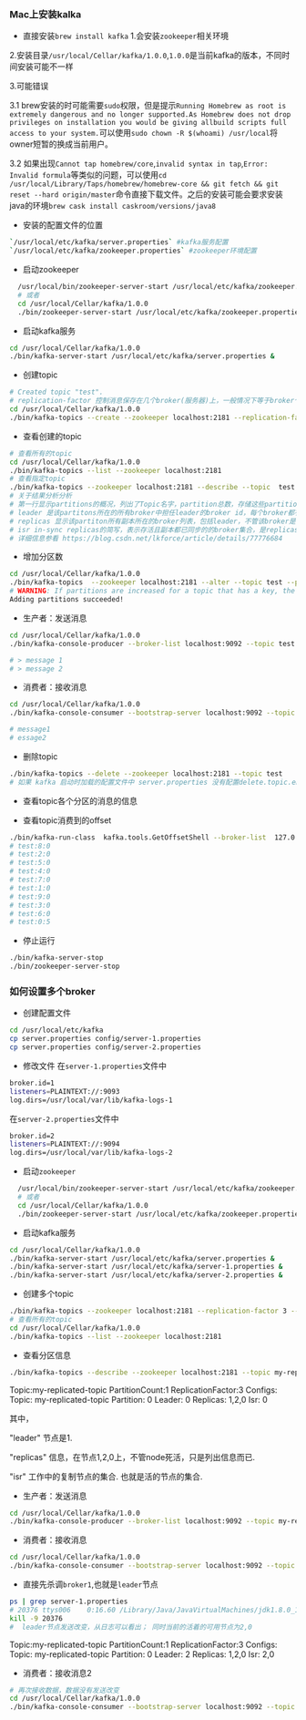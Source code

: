 ### Mac上安装kalka

* 直接安装`brew install kafka`
1.会安装`zookeeper`相关环境

2.安装目录`/usr/local/Cellar/kafka/1.0.0`,`1.0.0`是当前kafka的版本，不同时间安装可能不一样

3.可能错误

3.1 brew安装的时可能需要`sudo`权限，但是提示`Running Homebrew as root is extremely dangerous and no longer supported.As Homebrew does not drop privileges on installation you would be giving allbuild scripts full access to your system.`可以使用`sudo chown -R $(whoami) /usr/local`将owner短暂的换成当前用户。

3.2 如果出现`Cannot tap homebrew/core`,`invalid syntax in tap`,`Error: Invalid formula`等类似的问题，可以使用`cd /usr/local/Library/Taps/homebrew/homebrew-core && git fetch && git reset --hard origin/master`命令直接下载文件。之后的安装可能会要求安装java的环境`brew cask install caskroom/versions/java8`

* 安装的配置文件的位置
``` sh
`/usr/local/etc/kafka/server.properties` #kafka服务配置
`/usr/local/etc/kafka/zookeeper.properties` #zookeeper环境配置
```

* 启动zookeeper
```sh
  /usr/local/bin/zookeeper-server-start /usr/local/etc/kafka/zookeeper.properties &
  # 或者
  cd /usr/local/Cellar/kafka/1.0.0
  ./bin/zookeeper-server-start /usr/local/etc/kafka/zookeeper.properties &
```

* 启动kafka服务
``` sh
cd /usr/local/Cellar/kafka/1.0.0
./bin/kafka-server-start /usr/local/etc/kafka/server.properties &
```

* 创建topic
```sh
# Created topic "test".
# replication-factor 控制消息保存在几个broker(服务器)上，一般情况下等于broker个数；如果未指定，则采用默认数量，在server.properties中可查。
cd /usr/local/Cellar/kafka/1.0.0
./bin/kafka-topics --create --zookeeper localhost:2181 --replication-factor 1 --partitions 1 --topic test
```

* 查看创建的topic
``` sh
# 查看所有的topic
cd /usr/local/Cellar/kafka/1.0.0
./bin/kafka-topics --list --zookeeper localhost:2181
# 查看指定topic
./bin/kafka-topics --zookeeper localhost:2181 --describe --topic  test
# 关于结果分析分析
# 第一行显示partitions的概况，列出了Topic名字，partition总数，存储这些partition的broker数
# leader 是该partitons所在的所有broker中担任leader的broker id，每个broker都有可能成为leader
# replicas 显示该partiton所有副本所在的broker列表，包括leader，不管该broker是否是存活，不管是否和leader保持了同步。
# isr in-sync replicas的简写，表示存活且副本都已同步的的broker集合，是replicas的子集
# 详细信息参看 https://blog.csdn.net/lkforce/article/details/77776684
```

* 增加分区数
```sh
cd /usr/local/Cellar/kafka/1.0.0
./bin/kafka-topics  --zookeeper localhost:2181 --alter --topic test --partitions 10
# WARNING: If partitions are increased for a topic that has a key, the partition logic or ordering of the messages will be affected
Adding partitions succeeded!
```

* 生产者：发送消息
``` sh
cd /usr/local/Cellar/kafka/1.0.0
./bin/kafka-console-producer --broker-list localhost:9092 --topic test

# > message 1
# > message 2
```
* 消费者：接收消息
```sh
cd /usr/local/Cellar/kafka/1.0.0
./bin/kafka-console-consumer --bootstrap-server localhost:9092 --topic test --from-beginning

# message1
# essage2
```

* 删除topic
``` sh
./bin/kafka-topics --delete --zookeeper localhost:2181 --topic test
# 如果 kafka 启动时加载的配置文件中 server.properties 没有配置delete.topic.enable=true，那么此时的删除并不是真正的删除，而是把 topic 标记为：marked for deletion
```

* 查看topic各个分区的消息的信息

* 查看topic消费到的offset
```sh
./bin/kafka-run-class  kafka.tools.GetOffsetShell --broker-list  127.0.0.1:9092 --topic test --time -1
# test:8:0
# test:2:0
# test:5:0
# test:4:0
# test:7:0
# test:1:0
# test:9:0
# test:3:0
# test:6:0
# test:0:5
```

* 停止运行
``` sh
./bin/kafka-server-stop
./bin/zookeeper-server-stop
```

### 如何设置多个broker

* 创建配置文件
```sh
cd /usr/local/etc/kafka
cp server.properties config/server-1.properties
cp server.properties config/server-2.properties
```
* 修改文件
在`server-1.properties`文件中
```sh
broker.id=1
listeners=PLAINTEXT://:9093
log.dirs=/usr/local/var/lib/kafka-logs-1
```
在`server-2.properties`文件中
```sh
broker.id=2
listeners=PLAINTEXT://:9094
log.dirs=/usr/local/var/lib/kafka-logs-2
```

* 启动`zookeeper`
```sh
  /usr/local/bin/zookeeper-server-start /usr/local/etc/kafka/zookeeper.properties &
  # 或者
  cd /usr/local/Cellar/kafka/1.0.0
  ./bin/zookeeper-server-start /usr/local/etc/kafka/zookeeper.properties &
```

* 启动kafka服务
``` sh
cd /usr/local/Cellar/kafka/1.0.0
./bin/kafka-server-start /usr/local/etc/kafka/server.properties &
./bin/kafka-server-start /usr/local/etc/kafka/server-1.properties &
./bin/kafka-server-start /usr/local/etc/kafka/server-2.properties &
```
* 创建多个topic
```sh
./bin/kafka-topics --zookeeper localhost:2181 --replication-factor 3 --describe --topic  my-replicated-topic
# 查看所有的topic
cd /usr/local/Cellar/kafka/1.0.0
./bin/kafka-topics --list --zookeeper localhost:2181
```

* 查看分区信息
```sh
./bin/kafka-topics --describe --zookeeper localhost:2181 --topic my-replicated-topic
```

Topic:my-replicated-topic	PartitionCount:1	ReplicationFactor:3	Configs:
Topic: my-replicated-topic	Partition: 0	 Leader: 0	Replicas: 1,2,0	Isr: 0

其中，

"leader" 节点是1.

"replicas" 信息，在节点1,2,0上，不管node死活，只是列出信息而已.

"isr" 工作中的复制节点的集合. 也就是活的节点的集合.

* 生产者：发送消息
``` sh
cd /usr/local/Cellar/kafka/1.0.0
./bin/kafka-console-producer --broker-list localhost:9092 --topic my-replicated-topic
```

* 消费者：接收消息
```sh
cd /usr/local/Cellar/kafka/1.0.0
./bin/kafka-console-consumer --bootstrap-server localhost:9092 --topic my-replicated-topic --from-beginning
```

* 直接先杀调`broker1`,也就是`leader`节点
```sh
ps | grep server-1.properties
# 20376 ttys006    0:16.60 /Library/Java/JavaVirtualMachines/jdk1.8.0_162.jdk/Contents/Home/bin/java
kill -9 20376
#  leader节点发送改变，从日志可以看出； 同时当前的活着的可用节点为2,0
```

Topic:my-replicated-topic	PartitionCount:1	ReplicationFactor:3	Configs:
Topic: my-replicated-topic	Partition: 0	Leader: 2	Replicas: 1,2,0	Isr: 2,0

* 消费者：接收消息2
```sh
# 再次接收数据，数据没有发送改变
cd /usr/local/Cellar/kafka/1.0.0
./bin/kafka-console-consumer --bootstrap-server localhost:9092 --topic my-replicated-topic --from-beginning
```
